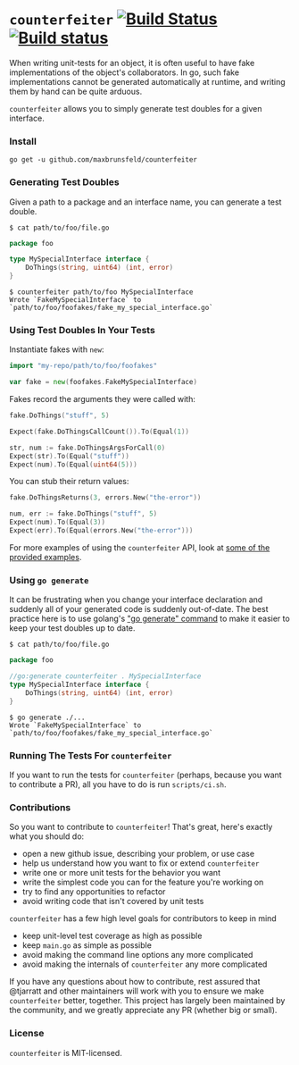 # `counterfeiter` [![Build Status](https://travis-ci.org/maxbrunsfeld/counterfeiter.svg?branch=master)](https://travis-ci.org/maxbrunsfeld/counterfeiter) [![Build status](https://ci.appveyor.com/api/projects/status/rctt5jkx7sdhp8fv?svg=true)](https://ci.appveyor.com/project/joefitzgerald/counterfeiter)

When writing unit-tests for an object, it is often useful to have fake implementations
of the object's collaborators. In go, such fake implementations cannot be generated
automatically at runtime, and writing them by hand can be quite arduous.

`counterfeiter` allows you to simply generate test doubles for a given interface.

### Install

 ```shell
go get -u github.com/maxbrunsfeld/counterfeiter
```

### Generating Test Doubles

Given a path to a package and an interface name, you can generate a test double.

```shell
$ cat path/to/foo/file.go
```

```go
package foo

type MySpecialInterface interface {
    DoThings(string, uint64) (int, error)
}
```

```shell
$ counterfeiter path/to/foo MySpecialInterface
Wrote `FakeMySpecialInterface` to `path/to/foo/foofakes/fake_my_special_interface.go`
```

### Using Test Doubles In Your Tests

Instantiate fakes with `new`:

```go
import "my-repo/path/to/foo/foofakes"

var fake = new(foofakes.FakeMySpecialInterface)
```

Fakes record the arguments they were called with:

```go
fake.DoThings("stuff", 5)

Expect(fake.DoThingsCallCount()).To(Equal(1))

str, num := fake.DoThingsArgsForCall(0)
Expect(str).To(Equal("stuff"))
Expect(num).To(Equal(uint64(5)))
```

You can stub their return values:

```go
fake.DoThingsReturns(3, errors.New("the-error"))

num, err := fake.DoThings("stuff", 5)
Expect(num).To(Equal(3))
Expect(err).To(Equal(errors.New("the-error")))
```

For more examples of using the `counterfeiter` API, look at [some of the provided examples](https://github.com/maxbrunsfeld/counterfeiter/blob/master/counterfeiter_test.go).

### Using `go generate`

It can be frustrating when you change your interface declaration and suddenly all of your generated code is suddenly out-of-date. The best practice here is to use golang's ["go generate" command](https://blog.golang.org/generate) to make it easier to keep your test doubles up to date.

```shell
$ cat path/to/foo/file.go
```

```go
package foo

//go:generate counterfeiter . MySpecialInterface
type MySpecialInterface interface {
    DoThings(string, uint64) (int, error)
}
```

```shell
$ go generate ./...
Wrote `FakeMySpecialInterface` to `path/to/foo/foofakes/fake_my_special_interface.go`
```

### Running The Tests For `counterfeiter`

If you want to run the tests for `counterfeiter` (perhaps, because you want to contribute a PR), all you have to do is run `scripts/ci.sh`.

### Contributions

So you want to contribute to `counterfeiter`! That's great, here's exactly what you should do:

* open a new github issue, describing your problem, or use case
* help us understand how you want to fix or extend `counterfeiter`
* write one or more unit tests for the behavior you want
* write the simplest code you can for the feature you're working on
* try to find any opportunities to refactor
* avoid writing code that isn't covered by unit tests

`counterfeiter` has a few high level goals for contributors to keep in mind

* keep unit-level test coverage as high as possible
* keep `main.go` as simple as possible
* avoid making the command line options any more complicated
* avoid making the internals of `counterfeiter` any more complicated

If you have any questions about how to contribute, rest assured that @tjarratt and other maintainers will work with you to ensure we make `counterfeiter` better, together. This project has largely been maintained by the community, and we greatly appreciate any PR (whether big or small).

### License

`counterfeiter` is MIT-licensed.
